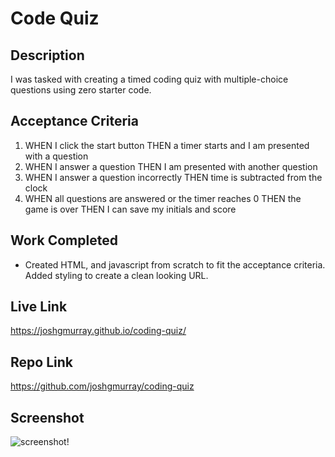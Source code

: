 # Code Quiz

## Description
I was tasked with creating a timed coding quiz with multiple-choice questions using zero starter code.

## Acceptance Criteria
1. WHEN I click the start button
THEN a timer starts and I am presented with a question
2. WHEN I answer a question
THEN I am presented with another question
3. WHEN I answer a question incorrectly
THEN time is subtracted from the clock
4. WHEN all questions are answered or the timer reaches 0
THEN the game is over
THEN I can save my initials and score
   

## Work Completed
* Created HTML, and javascript from scratch to fit the acceptance criteria. Added styling to create a clean looking URL.

## Live Link
https://joshgmurray.github.io/coding-quiz/
## Repo Link
https://github.com/joshgmurray/coding-quiz
## Screenshot
![screenshot](/Screen%20Shot%202022-09-16%20at%204.45.02%20PM.png)!
